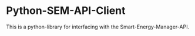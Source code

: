 # Python-SEM-API-Client
This is a python-library for interfacing with the Smart-Energy-Manager-API.
